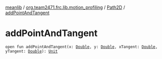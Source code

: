 [meanlib](../../index.md) / [org.team2471.frc.lib.motion_profiling](../index.md) / [Path2D](index.md) / [addPointAndTangent](./add-point-and-tangent.md)

# addPointAndTangent

`open fun addPointAndTangent(x: `[`Double`](https://kotlinlang.org/api/latest/jvm/stdlib/kotlin/-double/index.html)`, y: `[`Double`](https://kotlinlang.org/api/latest/jvm/stdlib/kotlin/-double/index.html)`, xTangent: `[`Double`](https://kotlinlang.org/api/latest/jvm/stdlib/kotlin/-double/index.html)`, yTangent: `[`Double`](https://kotlinlang.org/api/latest/jvm/stdlib/kotlin/-double/index.html)`): `[`Unit`](https://kotlinlang.org/api/latest/jvm/stdlib/kotlin/-unit/index.html)